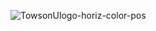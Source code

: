 ![TowsonUlogo-horiz-color-pos](https://github.com/nationalcptc-teamtools/Towson-university/assets/101360318/fd5d3de5-dfe9-4db1-a125-2977a1339be8)


